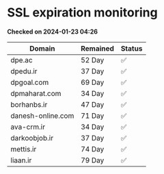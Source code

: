 # SSL expiration monitoring

**Checked on 2024-01-23 04:26**

| Domain | Remained | Status       |
|--------|----------|--------------|
| dpe.ac     | 52 Day   | ✅ |
| dpedu.ir     | 37 Day   | ✅ |
| dpgoal.com     | 69 Day   | ✅ |
| dpmaharat.com     | 34 Day   | ✅ |
| borhanbs.ir     | 47 Day   | ✅ |
| danesh-online.com     | 71 Day   | ✅ |
| ava-crm.ir     | 34 Day   | ✅ |
| darkoobjob.ir     | 37 Day   | ✅ |
| mettis.ir     | 74 Day   | ✅ |
| liaan.ir     | 79 Day   | ✅ |
